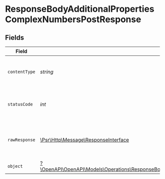 # ResponseBodyAdditionalPropertiesComplexNumbersPostResponse


## Fields

| Field                                                                                                                                                                                           | Type                                                                                                                                                                                            | Required                                                                                                                                                                                        | Description                                                                                                                                                                                     |
| ----------------------------------------------------------------------------------------------------------------------------------------------------------------------------------------------- | ----------------------------------------------------------------------------------------------------------------------------------------------------------------------------------------------- | ----------------------------------------------------------------------------------------------------------------------------------------------------------------------------------------------- | ----------------------------------------------------------------------------------------------------------------------------------------------------------------------------------------------- |
| `contentType`                                                                                                                                                                                   | *string*                                                                                                                                                                                        | :heavy_check_mark:                                                                                                                                                                              | HTTP response content type for this operation                                                                                                                                                   |
| `statusCode`                                                                                                                                                                                    | *int*                                                                                                                                                                                           | :heavy_check_mark:                                                                                                                                                                              | HTTP response status code for this operation                                                                                                                                                    |
| `rawResponse`                                                                                                                                                                                   | [\Psr\Http\Message\ResponseInterface](https://www.php-fig.org/psr/psr-7/#33-psrhttpmessageresponseinterface)                                                                                    | :heavy_check_mark:                                                                                                                                                                              | Raw HTTP response; suitable for custom response parsing                                                                                                                                         |
| `object`                                                                                                                                                                                        | [?\OpenAPI\OpenAPI\Models\Operations\ResponseBodyAdditionalPropertiesComplexNumbersPostResponseBody](../../Models/Operations/ResponseBodyAdditionalPropertiesComplexNumbersPostResponseBody.md) | :heavy_minus_sign:                                                                                                                                                                              | OK                                                                                                                                                                                              |
